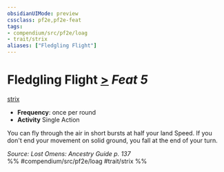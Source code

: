```yaml
---
obsidianUIMode: preview
cssclass: pf2e,pf2e-feat
tags:
- compendium/src/pf2e/loag
- trait/strix
aliases: ["Fledgling Flight"]
---
```

# Fledgling Flight  [>](../../rules/core-rulebook/chapter-9-playing-the-game.md#Actions "Single Action") *Feat 5*  
[strix](../../rules/traits/strix-loag.md)  

- **Frequency**: once per round
- **Activity** Single Action

You can fly through the air in short bursts at half your land Speed. If you don't end your movement on solid ground, you fall at the end of your turn.

*Source: Lost Omens: Ancestry Guide p. 137*  
%% #compendium/src/pf2e/loag #trait/strix %%